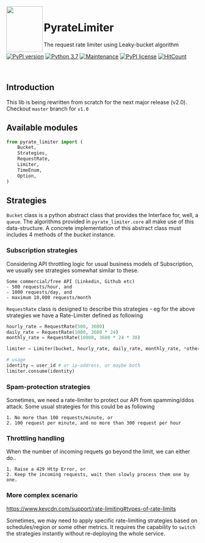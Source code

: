 <img align="left" width="95" height="120" src="https://raw.githubusercontent.com/vutran1710/PyrateLimiter/master/img/log.png">

# PyrateLimiter
The request rate limiter using Leaky-bucket algorithm

[![PyPI version](https://badge.fury.io/py/pyrate-limiter.svg)](https://badge.fury.io/py/pyrate-limiter)
[![Python 3.7](https://img.shields.io/badge/python-3.7-blue.svg)](https://www.python.org/downloads/release/python-370/)
[![Maintenance](https://img.shields.io/badge/Maintained%3F-yes-green.svg)](https://github.com/vutran1710/PyrateLimiter/graphs/commit-activity)
[![PyPI license](https://img.shields.io/pypi/l/ansicolortags.svg)](https://pypi.python.org/pypi/pyrate-limiter/)
[![HitCount](http://hits.dwyl.io/vutran1710/PyrateLimiter.svg)](http://hits.dwyl.io/vutran1710/PyrateLimiter)

<br>

## Introduction
This lib is being rewritten from scratch for the next major release (v2.0).
Checkout `master` branch for `v1.0`


## Available modules
```python
from pyrate_limiter import (
    Bucket,
    Strategies,
    RequestRate,
    Limiter,
    TimeEnum,
    Option,
)
```

## Strategies

`Bucket` class is a python abstract class that provides the Interface for, well, a `queue`. The algorithms provided in
`pyrate_limiter.core` all make use of this data-structure. A concrete implementation of this abstract class must includes 4
methods of the *bucket* instance.

### Subscription strategies

Considering API throttling logic for usual business models of Subscription, we usually see strategies somewhat similar to these.

``` shell
Some commercial/free API (Linkedin, Github etc)
- 500 requests/hour, and
- 1000 requests/day, and
- maximum 10,000 requests/month
```

`RequestRate` class is designed to describe this strategies - eg for the above strategies we have a Rate-Limiter defined
as following

``` python
hourly_rate = RequestRate(500, 3600)
daily_rate = RequestRate(1000, 3600 * 24)
monthly_rate = RequestRate(10000, 3600 * 24 * 30)

limiter = Limiter(bucket, hourly_rate, daily_rate, monthly_rate, *other_rates)

# usage
identity = user_id # or ip-address, or maybe both
limiter.consume(identity)
```

### Spam-protection strategies

Sometimes, we need a rate-limiter to protect our API from spamming/ddos attack. Some usual strategies for this could be as
following

``` shell
1. No more than 100 requests/minute, or
2. 100 request per minute, and no more than 300 request per hour
```

### Throttling handling
When the number of incoming requets go beyond the limit, we can either do..

``` shell
1. Raise a 429 Http Error, or
2. Keep the incoming requests, wait then slowly process them one by one.
```

### More complex scenario
https://www.keycdn.com/support/rate-limiting#types-of-rate-limits

Sometimes, we may need to apply specific rate-limiting strategies based on schedules/region or some other metrics. It
requires the capability to `switch` the strategies instantly without re-deploying the whole service.
